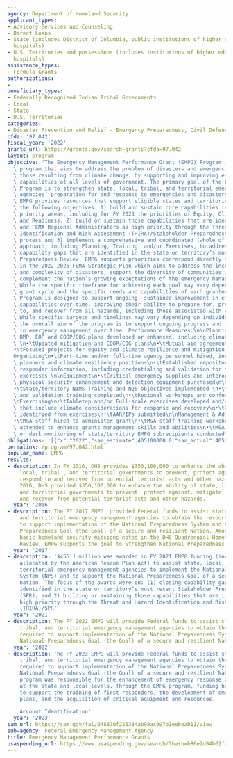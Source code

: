 ```yaml
---
agency: Department of Homeland Security
applicant_types:
- Advisory Services and Counseling
- Direct Loans
- State (includes District of Columbia, public institutions of higher education and
  hospitals)
- U.S. Territories and possessions (includes institutions of higher education and
  hospitals)
assistance_types:
- Formula Grants
authorizations:
- .
beneficiary_types:
- Federally Recognized Indian Tribal Governments
- Local
- State
- U.S. Territories
categories:
- Disaster Prevention and Relief - Emergency Preparedness, Civil Defense
cfda: '97.042'
fiscal_year: '2022'
grants_url: https://grants.gov/search-grants?cfda=97.042
layout: program
objective: "The Emergency Management Performance Grant (EMPG) Program is a critical\
  \ program that aims to address the problem of disasters and emergencies, including\
  \ those resulting from climate change, by supporting and improving emergency management\
  \ capabilities at all levels of government. The primary goal of the FY 2023 EMPG\
  \ Program is to strengthen state, local, tribal, and territorial emergency management\
  \ agencies’ preparation for and response to emergencies and disasters at all levels.\
  \ EMPG provides resources that support eligible states and territories in meeting\
  \ the following objectives: 1) build and sustain core capabilities in the national\
  \ priority areas, including for FY 2023 the priorities of Equity, Climate Resilience,\
  \ and Readiness. 2) build or sustain those capabilities that are identified by recipients\
  \ and FEMA Regional Administrators as high priority through the Threat and Hazard\
  \ Identification and Risk Assessment (THIRA)/Stakeholder Preparedness Review (SPR)\
  \ process and 3) implement a comprehensive and coordinated (whole of community)\
  \ approach, including Planning, Training, and/or Exercises, to address and close\
  \ capability gaps that are identified in the state or territory’s most recent Stakeholder\
  \ Preparedness Review. EMPG supports priorities correspond directly to goals outlined\
  \ in the 2022-2026 FEMA Strategic Plan which aims to address the increasing range\
  \ and complexity of disasters, support the diversity of communities we serve, and\
  \ complement the nation’s growing expectations of the emergency management community.\
  \ While the specific timeframe for achieving each goal may vary depending on the\
  \ grant cycle and the specific needs and capabilities of each grantee, FEMA's EMPG\
  \ Program is designed to support ongoing, sustained improvement in emergency management\
  \ capabilities over time. improving their ability to prepare for, prevent, respond\
  \ to, and recover from all hazards, including those associated with climate change.\
  \ While specific targets and timelines may vary depending on individual grant awards,\
  \ the overall aim of the program is to support ongoing progress and improvement\
  \ in emergency management over time. Performance Measures:\n\nPlanning:\n•\tState/territory\
  \ DMP, EOP and COOP/COG plans developed or enhanced, including climate considerations\
  \ \n•\tUpdated mitigation and COOP/COG plans\n•\tMutual aid agreements established\n\
  •\tFocused projects for equity and climate resilience and mitigation planning\n\n\
  Organizing\n•\tPart-time and/or full-time agency personnel hired, including equity\
  \ planners and climate resiliency positions\n•\tEstablished repository of emergency\
  \ responder information, including credentialing and validation for training and\
  \ exercises \n\nEquipment\n•\tCritical emergency supplies and interoperable communications,\
  \ physical security enhancement and detection equipment purchased\n\nTraining\n\
  •\tState/territory NIMS Training and NQS objectives implemented \n•\tCredentialing\
  \ and validation training completed\n•\tRegional workshops and conferences held\n\
  \nExercising\n•\tTabletop and/or Full-scale exercises developed and/or conducted\
  \ that include climate considerations for response and recovery\n•\tGaps/challenges\
  \ identified from exercises\n•\tAAR/IPs submitted\n\nManagement & Administration\n\
  •\tM&A staff hired to administer grant\n•\tM&A staff training workshops or conferences\
  \ attended to enhance grants management skills and abilities\n•\tM&A staff site\
  \ or desk monitoring of state/territory EMPG subrecipients conducted"
obligations: '[{"x":"2022","sam_estimate":405100000.0,"sam_actual":405100000.0,"usa_spending_actual":3569365.0},{"x":"2023","sam_estimate":355100000.0,"sam_actual":0.0,"usa_spending_actual":-9022.46},{"x":"2024","sam_estimate":710200000.0,"sam_actual":0.0,"usa_spending_actual":2499333.33}]'
permalink: /program/97.042.html
popular_name: EMPG
results:
- description: In FY 2016, DHS provides $350,100,000 to enhance the ability of state,
    local, tribal , and territorial governments to prevent, protect against, mitigate,
    respond to and recover from potential terrorist acts and other hazards. In FY
    2016, DHS provided $350,100,000 to enhance the ability of state, local, tribal,
    and territorial governments to prevent, protect against, mitigate, respond to
    and recover from potential terrorist acts and other hazards.
  year: '2016'
- description: The FY 2017 EMPG  provided Federal funds to assist state, local, tribal,
    and territorial emergency management agencies to obtain the resources required
    to support implementation of the National Preparedness System and the National
    Preparedness Goal (the Goal) of a secure and resilient Nation. Among the five
    basic homeland security missions noted in the DHS Quadrennial Homeland Security
    Review, EMPG supports the goal to Strengthen National Preparedness and Resilience.
  year: '2017'
- description: '$455.1 million was awarded in FY 2021 EMPG funding (including $100M
    allocated by the American Rescue Plan Act) to assist state, local, tribal, and
    territorial emergency management agencies to implement the National Preparedness
    System (NPS) and to support the National Preparedness Goal of a secure and resilient
    nation. The focus of the awards were on: (1) closing capability gaps that are
    identified in the state or territory’s most recent Stakeholder Preparedness Review
    (SPR); and 2) building or sustaining those capabilities that are identified as
    high priority through the Threat and Hazard Identification and Risk Assessment
    (THIRA)/SPR'
  year: '2021'
- description: The FY 2022 EMPG will provide Federal funds to assist state, local,
    tribal, and territorial emergency management agencies to obtain the resources
    required to support implementation of the National Preparedness System and the
    National Preparedness Goal (the Goal) of a secure and resilient Nation.
  year: '2022'
- description: 'he FY 2023 EMPG will provide Federal funds to assist state, local,
    tribal, and territorial emergency management agencies to obtain the resources
    required to support implementation of the National Preparedness System and the
    National Preparedness Goal (the Goal) of a secure and resilient Nation. The EMPG
    program was responsible for the enhancement of emergency response capabilities
    at the state and local levels. Through the EMPG program, funding has been allocated
    to support the training of first responders, the development of emergency response
    plans, and the acquisition of critical equipment and resources.

    Account Identification'
  year: '2023'
sam_url: https://sam.gov/fal/048870f225384ab98ac997b1eebeab11/view
sub-agency: Federal Emergency Management Agency
title: Emergency Management Performance Grants
usaspending_url: https://www.usaspending.gov/search/?hash=b86e2d04b62fa2981a07620394069877
---
```

